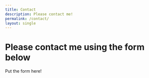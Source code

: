 ```yaml
---
title: Contact
description: Please contact me!
permalink: /contact/
layout: single
---
```

# Please contact me using the form below

Put the form here!